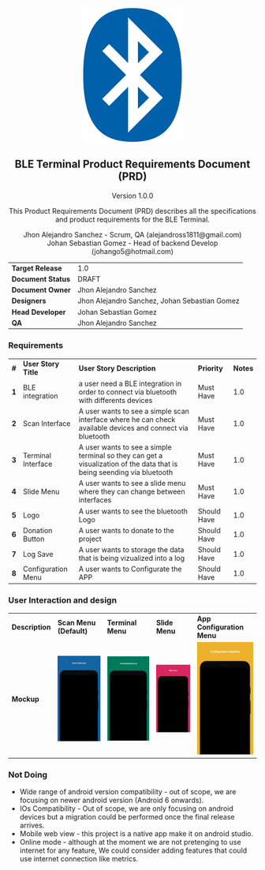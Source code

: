 <div align = "center">
    <img src="Images/bluetooth.png" width="200" >
</div>

<h2 align="center">BLE Terminal Product Requirements Document (PRD)

</h2>

<p align="center">
    Version 1.0.0 
</p>

<p align="center">
    This Product Requirements Document (PRD) describes all the specifications and product requirements for the BLE Terminal. 
</p>

<p align="center">
    Jhon Alejandro Sanchez - Scrum, QA (alejandross1811@gmail.com) <br />
    Johan Sebastian Gomez - Head of backend Develop (johango5@hotmail.com)<br/>
</p>

<table>
    <tr>
        <td><strong>Target Release</strong></td>
        <td>1.0</td>
    </tr>
    <tr>
        <td><strong>Document Status</strong></td>
        <td>DRAFT</td>
    </tr>
    <tr>
        <td><strong>Document Owner</strong></td>
        <td>Jhon Alejandro Sanchez</td>
    </tr>
    <tr>
        <td><strong>Designers</strong></td>
        <td>Jhon Alejandro Sanchez, Johan Sebastian Gomez</td>
    </tr>
    <tr>
        <td><strong>Head Developer</strong></td>
        <td>Johan Sebastian Gomez</td>
    </tr>
    <tr>
        <td><strong>QA</strong></td>
        <td>Jhon Alejandro Sanchez</td>
    </tr>
</table>



### Requirements

<table>
    <tr>
        <td><strong>#</strong></td>
        <td><strong>User Story Title</strong></td>
        <td><strong>User Story Description</strong></td>
        <td><strong>Priority</strong></td>
        <td><strong>Notes</strong></td>
    </tr>
    <tr>
        <td><strong>1</strong></td>
        <td>BLE integration</td>
        <td>a user need a BLE integration in order to connect via bluetooth with differents devices </td>
        <td>Must Have</td>
        <td>1.0</td>
    </tr>
    <tr>
        <td><strong>2</strong></td>
        <td>Scan Interface</td>
        <td>A user wants to see a simple scan interface where he can check available devices and connect via bluetooth</td>
        <td>Must Have</td>
        <td>1.0</td>
    </tr>
    <tr>
        <td><strong>3</strong></td>
        <td>Terminal Interface</td>
        <td> A user wants to see a simple terminal so they can get a visualization of the data that is being seending via bluetooth</td>
        <td>Must Have</td>
        <td>1.0</td>
    </tr>
    <tr>
        <td><strong>4</strong></td>
        <td>Slide Menu</td>
        <td>A user wants to see a slide menu where they can change between interfaces</td>
        <td>Must Have</td>
        <td>1.0</td>
    </tr>
    <tr>
        <td><strong>5</strong></td>
        <td>Logo</td>
        <td>A user wants to see the bluetooth Logo</td>
        <td>Should Have</td>
        <td>1.0</td>
    </tr>
    <tr>
        <td><strong>6</strong></td>
        <td>Donation Button</td>
        <td>A user wants to donate to the project</td>
        <td>Should Have</td>
        <td>1.0</td>
    </tr>
    <tr>
        <td><strong>7</strong></td>
        <td>Log Save</td>
        <td>A user wants to storage the data that is being vizualized into a log </td>
        <td>Should Have</td>
        <td>1.0</td>
    </tr>
    <tr>
        <td><strong>8</strong></td>
        <td>Configuration Menu</td>
        <td>A user wants to Configurate the APP</td>
        <td>Should Have</td>
        <td>1.0</td>
    </tr>
</table>

### User Interaction and design

[//]: # (TODO: Change images desing with the prototipe preview of the real app)

<table>
    <tr>
        <td><strong>Description</strong></td>
        <td><strong>Scan Menu (Default)</strong></td>
        <td><strong>Terminal Menu</strong></td>
        <td><strong>Slide Menu</strong></td>
        <td><strong>App Configuration Menu</strong></td>
    </tr>
    <tr>
        <td><strong>Mockup</strong></td>
        <td> <img src="Images/scan.png" width="200" > </td>
        <td><img src="Images/terminal.png" width="200" ></td>
        <td><img src="Images/slide.png" width="200" ></td>
        <td><img src="Images/configuration.png" width="200" ></td>
    </tr>
<table>


### Not Doing
* Wide range of android version compatibility - out of scope, we are focusing on newer android version (Android 6 onwards).
* IOs Compatibility - Out of scope, we are only focusing on android devices but a migration could be performed once the final release arrives.
* Mobile web view - this project is a native app make it on android studio.
* Online mode - although at the moment we are not pretenging to use internet for any feature, We could consider adding features that could use internet connection like metrics.
